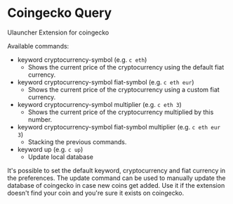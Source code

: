 # Coingecko Query
Ulauncher Extension for coingecko

Available commands:
 - keyword cryptocurrency-symbol (e.g. `c eth`) 
   - Shows the current price of the cryptocurrency using the default fiat currency.
 - keyword cryptocurrency-symbol fiat-symbol (e.g. `c eth eur`)
   - Shows the current price of the cryptocurrency using a custom fiat currency.
 - keyword cryptocurrency-symbol multiplier (e.g. `c eth 3`) 
   - Shows the current price of the cryptocurrency multiplied by this number.
 - keyword cryptocurrency-symbol fiat-symbol multiplier (e.g. `c eth eur 3`)
   - Stacking the previous commands.
 - keyword up (e.g. `c up`)
   - Update local database
 
It's possible to set the default keyword, cryptocurrency and fiat currency in the preferences.
The update command can be used to manually update the database of coingecko in case new coins get added. Use it if the extension doesn't find your coin and you're sure it exists on coingecko.
